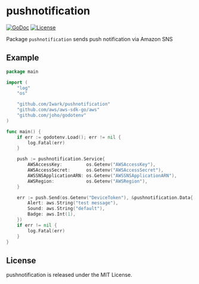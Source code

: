 pushnotification
===
[![GoDoc](https://godoc.org/github.com/Iwark/spreadsheet?status.svg)](https://godoc.org/github.com/Iwark/spreadsheet)
[![License](https://img.shields.io/badge/license-MIT-blue.svg)](LICENSE)

Package `pushnotification` sends push notification via Amazon SNS

## Example

```go
package main

import (
	"log"
	"os"

	"github.com/Iwark/pushnotification"
	"github.com/aws/aws-sdk-go/aws"
	"github.com/joho/godotenv"
)

func main() {
	if err := godotenv.Load(); err != nil {
		log.Fatal(err)
	}

	push := pushnotification.Service{
		AWSAccessKey:         os.Getenv("AWSAccessKey"),
		AWSAccessSecret:      os.Getenv("AWSAccessSecret"),
		AWSSNSApplicationARN: os.Getenv("AWSSNSApplicationARN"),
		AWSRegion:            os.Getenv("AWSRegion"),
	}

	err := push.Send(os.Getenv("DeviceToken"), &pushnotification.Data{
		Alert: aws.String("test message"),
		Sound: aws.String("default"),
		Badge: aws.Int(1),
	})
	if err != nil {
		log.Fatal(err)
	}
}
```

## License

pushnotification is released under the MIT License.
